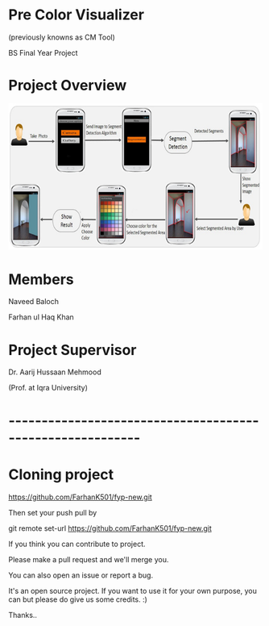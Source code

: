 # Pre Color Visualizer
(previously knowns as CM Tool)

BS Final Year Project

# Project Overview
![alt tag](https://github.com/FarhanK501/fyp-new/blob/master/Project%20Summary.png)

# Members
Naveed Baloch

Farhan ul Haq Khan

# Project Supervisor
Dr. Aarij Hussaan Mehmood

(Prof. at Iqra University)

# ----------------------------------------------------------
# Cloning project 
https://github.com/FarhanK501/fyp-new.git

Then set your push pull by

git remote set-url https://github.com/FarhanK501/fyp-new.git

If you think you can contribute to project.

Please make a pull request and we'll merge you.

You can also open an issue or report a bug.

It's an open source project. If you want to use it for your own purpose, you can but please do give us some credits. :)

Thanks..
